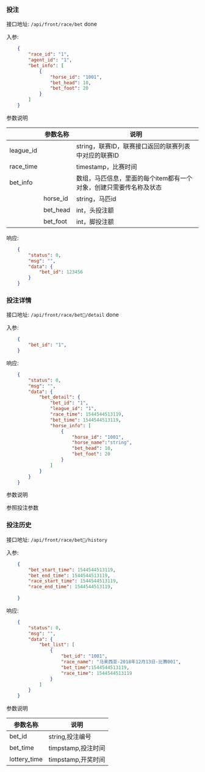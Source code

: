 ### 投注

接口地址: ``/api/front/race/bet`` done

入参: 
```json
    {
        "race_id": "1",
        "agent_id": "1",
        "bet_info": [
            {
                "horse_id": "1001",
                "bet_head": 10,
                "bet_foot": 20
            }
        ]
    }
```
参数说明

||参数名称|说明|
|----|----|----|
|league_id||string，联赛ID，联赛接口返回的联赛列表中对应的联赛ID|
|race_time||timestamp，比赛时间|
|bet_info||数组，马匹信息，里面的每个item都有一个对象，创建只需要传名称及状态|
||horse_id|string，马匹id|
||bet_head|int，头投注额|
||bet_foot|int，脚投注额|

响应: 
```json
    {
        "status": 0,
        "msg": "",
        "data": {
            "bet_id": 123456
        }
    }
```

### 投注详情

接口地址: ``/api/front/race/bet/detail`` done 

入参: 
```json
    {
        "bet_id": "1",
    }
```


响应: 
```json
    {
        "status": 0,
        "msg": "",
        "data": {
            "bet_detail": {
                "bet_id": "1",
                "league_id": "1",
                "race_time": 1544544513119,
                "bet_time": 1544544513119,
                "horse_info": [
                    {
                        "horse_id": "1001",
                        "horse_name":"string",
                        "bet_head": 10,
                        "bet_foot": 20
                    }
                ]
            }
        }
    }
```
参数说明

参照投注参数


### 投注历史

接口地址: ``/api/front/race/bet/history`` 

入参: 
```json
    {
        "bet_start_time": 1544544513119,
        "bet_end_time": 1544544513119,
        "race_start_time": 1544544513119,
        "race_end_time": 1544544513119,
        
    }
```

响应: 
```json
    {
        "status": 0,
        "msg": "",
        "data": {
            "bet_list": [
                {
                    "bet_id": "1001",
                    "race_name": "马来西亚-2018年12月13日-比赛001",
                    "bet_time":1544544513119,
                    "race_time": 1544544513119
                }
            ]
        }
    }
```
参数说明

|参数名称|说明|
|----|----|
|bet_id|string,投注编号|
|bet_time|timpstamp,投注时间|
|lottery_time|timpstamp,开奖时间|